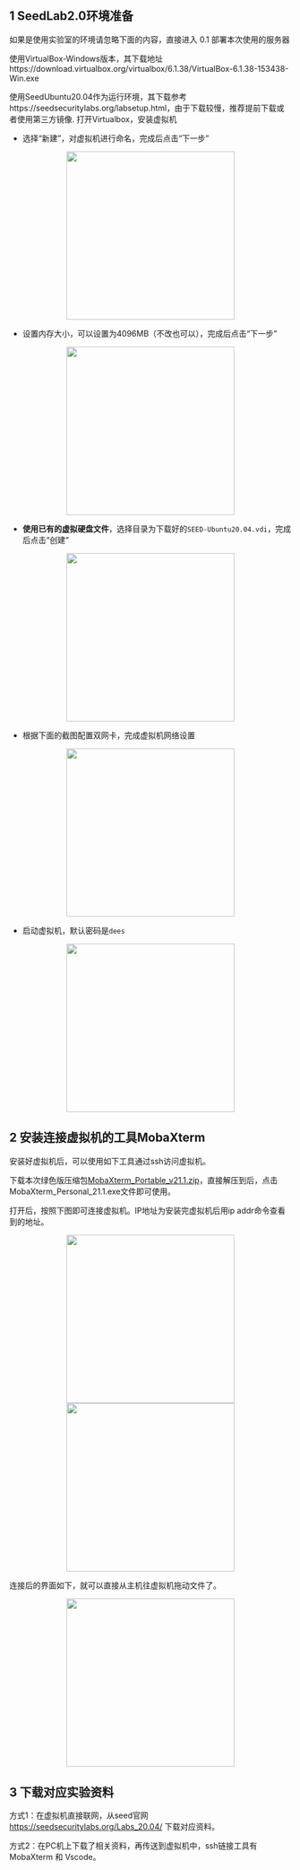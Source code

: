 ## 1 SeedLab2.0环境准备

如果是使用实验室的环境请忽略下面的内容，直接进入 0.1 部署本次使用的服务器

使用VirtualBox-Windows版本，其下载地址https://download.virtualbox.org/virtualbox/6.1.38/VirtualBox-6.1.38-153438-Win.exe

使用SeedUbuntu20.04作为运行环境，其下载参考https://seedsecuritylabs.org/labsetup.html，由于下载较慢，推荐提前下载或者使用第三方镜像.
打开Virtualbox，安装虚拟机

- 选择“新建”，对虚拟机进行命名，完成后点击“下一步”

<center><img src="../assets/1-1.png" width = 300></center>

- 设置内存大小，可以设置为4096MB（不改也可以），完成后点击“下一步”

<center><img src="../assets/1-2.png" width = 300></center>

- **使用已有的虚拟硬盘文件**，选择目录为下载好的`SEED-Ubuntu20.04.vdi`，完成后点击“创建”

<center><img src="../assets/1-3.png" width = 300></center>

- 根据下面的截图配置双网卡，完成虚拟机网络设置

<center><img src="../assets/1-4.png" width = 300></center>

- 启动虚拟机，默认密码是`dees`

<center><img src="../assets/1-5.png" width = 300></center>

## 2 安装连接虚拟机的工具MobaXterm

安装好虚拟机后，可以使用如下工具通过ssh访问虚拟机。

下载本次绿色版压缩包[MobaXterm_Portable_v21.1.zip](https://gitee.com/hitsz-cslab/net-work-security/tree/master/stupkt)，直接解压到后，点击MobaXterm_Personal_21.1.exe文件即可使用。

打开后，按照下图即可连接虚拟机。IP地址为安装完虚拟机后用ip addr命令查看到的地址。

<center><img src="../assets/1-8.png" width = 300></center>

<center><img src="../assets/1-9.png" width = 300></center>

连接后的界面如下，就可以直接从主机往虚拟机拖动文件了。

<center><img src="../assets/1-10.png" width = 300></center>

## 3 下载对应实验资料

方式1：在虚拟机直接联网，从seed官网 https://seedsecuritylabs.org/Labs_20.04/ 下载对应资料。

方式2：在PC机上下载了相关资料，再传送到虚拟机中，ssh链接工具有 MobaXterm 和 Vscode。 

